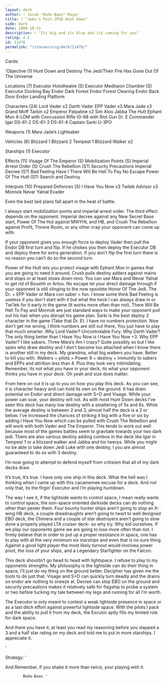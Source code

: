 ```yaml
---
layout: deck
author: ! Jacob "Boda-Baas" Mayer
title: ! "Jake’s Post-JPSD Hunt Down"
side: Dark
date: 2000-10-31
description: ! "Its big and its blue and its coming for you"
rating: 4.5
id: 11476
permalink: "/starwarsccg/deck/11476/"
---
```

Cards: 

'Objective (1)
  Hunt Down and Destroy The Jedi/Their Fire Has Gone Out Of The Universe

Locations (7)
  Executor Holotheatre (S)
  Executor Meditaion Chamber (S)
  Executor Docking Bay
  Endor Dark Forest
  Endor Forest Clearing
  Endor Back Door
  Endor Landing Platform

Characters (24)
  Lord Vader x2
  Darth Vader
  EPP Vader x3
  Mara Jade x3
  Grand Moff Tarkin x2
  Emperor Palpatine x2
  Sim Aloo
  Jabba The Hutt
  Ephant Mon
  4-LOM with Concussion Rifle
  IG-88 with Riot Gun
  Dr. E
  Commander Igar
  DS-61-2
  DS-61-3
  DS-61-4
  Captain Sarki
  U-3PO

Weapons (1)
  Mara Jade’s Lightsaber

Vehicles (6)
  Blizzard 1
  Blizzard 2
  Tempest 1
  Blizzard Walker x2

Starships (1)
  Executor

Effects (11)
  Visage Of The Emperor (S)
  Mobilization Points (S)
  Imperial Arrest Order (S)
  Crush The Rebellion (S?)
  Security Precautions
  Imperial Decree (S?)
  Bad Feeling Have I
  There Will Be Hell To Pay
  No Escape
  Power Of The Hutt (S?)
  Search and Destroy

Interputs (10)
  Prepared Defences (S)
  I Have You Now x3
  Twilek Advisor x3
  Monnok
  Nevar Yalnal
  Evader

Even the best laid plans fall apart in the heat of battle.

I always start mobilization points and imperial arrest order.  The third effect depends on the opponent.  Imperial decree against any New Secret Base start, Power Of The Hut against MWYHL and HB, and Crush The Rebellion against Profit, Throne Room, or any other crap your opponent can come up with.

If your opponent gives you enough force to deploy Vader then pull the Endor DB first turn and flip.  If he chokes you then deploy the Executor DB and deploy there for extra generation.  If you don’t flip the first turn there is no reason you can’t do so the second turn.

Power of the Hutt lets you protect visage with Ephant Mon in games that you are going to need it around. Crush pulls destiny adders against mains and stops or at least slows down revo. You can use Mara and Nevar Yalnal to get rid of Boushh or Artoo.  No escape let your direct damage through if your opponent is still clinging to the now opsolete Honor Of The Jedi.  The Dr. + EPP Vader or Mara con saber = fun.  I know some think Bad Feeling is useless if you don’t start with it but what the heck I can always draw in or Twi’lek for it early in the game (It works more often than not). There Will Be Hell To Pay and Monnok are just standard ways to make your opponent pull out his hair when you disrupt his game plan.  Sarki is the best deploy 2 character in the game (Take that Dr. E). I have no numbers protection.  Now don’t get me wrong, I think numbers are still out there, You just have to play that much smarter.  Why Lord Vader? Uncontrolable Fury. Why Darth Vader? The only thing better than I Have You Now is I Have You Now +3.	Why EPP Vader? I like sabers. Three Mara’s Am I crazy? Quite possibly so but I like spies who draw destiny and I don’t become too attached when I know there is another still in my deck.  My grandma, what big walkers you have. Better to kill you with. Walkers + pilots = Power 9 + destiny + immunity to sabers and EPPs and attrition less than 4.	Plus they look very intimidating.  Remember, its not what you have in your deck, its what your opponent thinks you have in your deck. Oh yeah and size does matter.

From here on out it is up to you on how you play this deck.  As you can see, it is character heavy and can hold its own on the ground.	It has drain potential on Endor and direct damage with S+D and Visage.	While your power can soar, your destiny will not.  As with most Hunt Down decks I’ve seen this deck has many low destiny with a smattering of 5s and 6s.  While the average destiny is between 2 and 3, almost half the deck is a 2 or below.  I’ve increased the chances of striking it big with a five or six by adding I Have You Now which can be pulled with Crush The Rebellion and will work with both Vader and The Emperor.	This tends to work out well because most of the games battles seem to gravitate towards your two dark jedi.  There are also various destiny adding combos in the deck like Igar in Tempest 1 or a blizzard walker and Jabba and his twerps.  While you might no be able to take down Jedi Luke with one destiny, I you are almost guaranteed to do so with 3 destiny.

I’m now going to attempt to defend myself from critisism that all of my dark decks draw.

It’s true, It’s true. I have only one ship in this deck.  What the hell was I thinking when I came up with this cacamemee excuse for a deck.	And not only that, its the firgin’ Executor and I’m playing huntdown.

The way I see it, if the lightside wants to control space, I mean really wants to control space, the non-space oriented darkside decks can do nothing other than pester them. Four bounty hunter ships aren’t going to stop an X-wing HB deck,  a couple dreadnaughts aren’t going to twart to well designed EBO deck, the Chimera and a couple of star destroyers aren’t going to slow done a properly played LTA cruiser deck- so why try.  Why kid ourselves.  If we play our opponents game we are going to lose more often than not.  I firmly believe that in order to put up a proper resistance in space, one has to play with at the very minimum six starships and even that is no sure thing.  Against a good light player the most likely turnout would involvea power pivot, the loss of your ships, and a Legendary Starfighter on the Falcon.

This deck shouldn’t go head to head with lightspace.  I refuse to play to my opponents strengths.	My philosophy is the lightside can do their thing in space, I’ll just do my thing on the ground better.  Decipher has given me the tools to do just that.	Visage and S+D can quickly turn deadly and the drains on endor are nothing to sneeze at.  Decree can stop EBO on the ground and security precautions makes it relatively safe for flagship to probe a system or two before tucking my tale between my legs and running for all I’m worth.

The Executor is only meant to contest a weak lightside presence in space or as a last ditch effort against powerful lightside space.  With the pilots I pack and the ability to pull it from my deck, the Excutor aptly fills my limited role for dark space.

And there you have it, at least you read my reasoning before you slapped a 3 and a half star rating on my deck and told me to put in more starships.  I appreciate it.

'

Strategy: '

And Remember, if you shake it more than twice, your playing with it.

			Boda-Baas '
